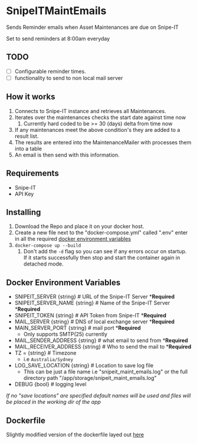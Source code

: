 # SnipeITMaintEmails
Sends Reminder emails when Asset Maintenances are due on Snipe-IT

Set to send reminders at 8:00am everyday

## TODO
- [ ] Configurable reminder times.
- [ ] functionality to send to non local mail server

## How it works
1. Connects to Snipe-IT instance and retrieves all Maintenances.
2. Iterates over the maintenances checks the start date against time now
   1. Currently hard coded to be >= 30 (days) delta from time now
3. If any maintenances meet the above condition's they are added to a result list.
4. The results are entered into the MaintenanceMailer with processes them into a table
5. An email is then send with this information.   

## Requirements
- Snipe-IT
- API Key

## Installing
1. Download the Repo and place it on your docker host.
1. Create a new file next to the "docker-compose.yml" called ".env" enter in all the required [docker environment variables](#docker-environment-variables)
1. `docker-compose up --build`
   1. Don't add the `-d` flag so you can see if any errors occur on startup.\
   If it starts successfully then stop and start the container again in detached mode.

## Docker Environment Variables
- SNIPEIT_SERVER {string} # URL of the Snipe-IT Server ***Required**
- SNIPEIT_SERVER_NAME {string} # Name of the Snipe-IT Server ***Required**
- SNIPEIT_TOKEN {string} # API Token from Snipe-IT ***Required**
- MAIL_SERVER {string} # DNS of local exchange server ***Required**
- MAIN_SERVER_PORT {string} # mail port ***Required**
    - Only supports SMTP(25) currently
- MAIL_SENDER_ADDRESS {string} # what email to send from ***Required**
- MAIL_RECEIVER_ADDRESS {string} # Who to send the mail to ***Required**
- TZ = {string} # Timezone
    - i.e `Australia/Sydney`
- LOG_SAVE_LOCATION {string} # Location to save log file
    - This can be just a file name i.e "snipeit_maint_emails.log" or the full directory path "/app/storage/snipeit_maint_emails.log"
 - DEBUG {bool} # logging level

 _If no "save locations" are specified default names will be used and files will be placed in the working dir of the app_   

## Dockerfile
Slightly modified version of the dockerfile layed out [here](https://www.kevin-messer.net/how-to-create-a-small-and-secure-container-for-your-python-applications/)